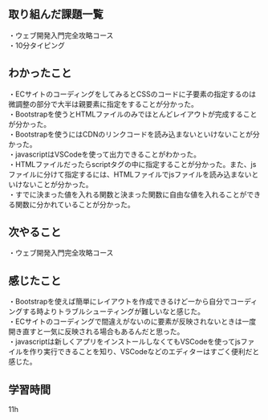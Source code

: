 ## 取り組んだ課題一覧
・ウェブ開発入門完全攻略コース
<br>・10分タイピング

## わかったこと
・ECサイトのコーディングをしてみるとCSSのコードに子要素の指定するのは微調整の部分で大半は親要素に指定をすることが分かった。
<br>・Bootstrapを使うとHTMLファイルのみでほとんどレイアウトが完成することが分かった。
<br>・Bootstrapを使うにはCDNのリンクコードを読み込まないといけないことが分かった。
<br>・javascriptはVSCodeを使って出力できることがわかった。
<br>・HTMLファイルだったらscriptタグの中に指定することが分かった。また、jsファイルに分けて指定するには、HTMLファイルでjsファイルを読み込まないといけないことが分かった。
<br>・すでに決まった値を入れる関数と決まった関数に自由な値を入れることができる関数に分かれていることが分かった。
## 次やること
・ウェブ開発入門完全攻略コース

## 感じたこと
・Bootstrapを使えば簡単にレイアウトを作成できるけど一から自分でコーディングする時よりトラブルシューティングが難しいなと感じた。
<br>・ECサイトのコーディングで間違えがないのに要素が反映されないときは一度開き直すと一気に反映される場合もあるんだと思った。
<br>・javascriptは新しくアプリをインストールしなくてもVSCodeを使ってjsファイルを作り実行できることを知り、VSCodeなどのエディターはすごく便利だと感じた。

## 学習時間
11h

